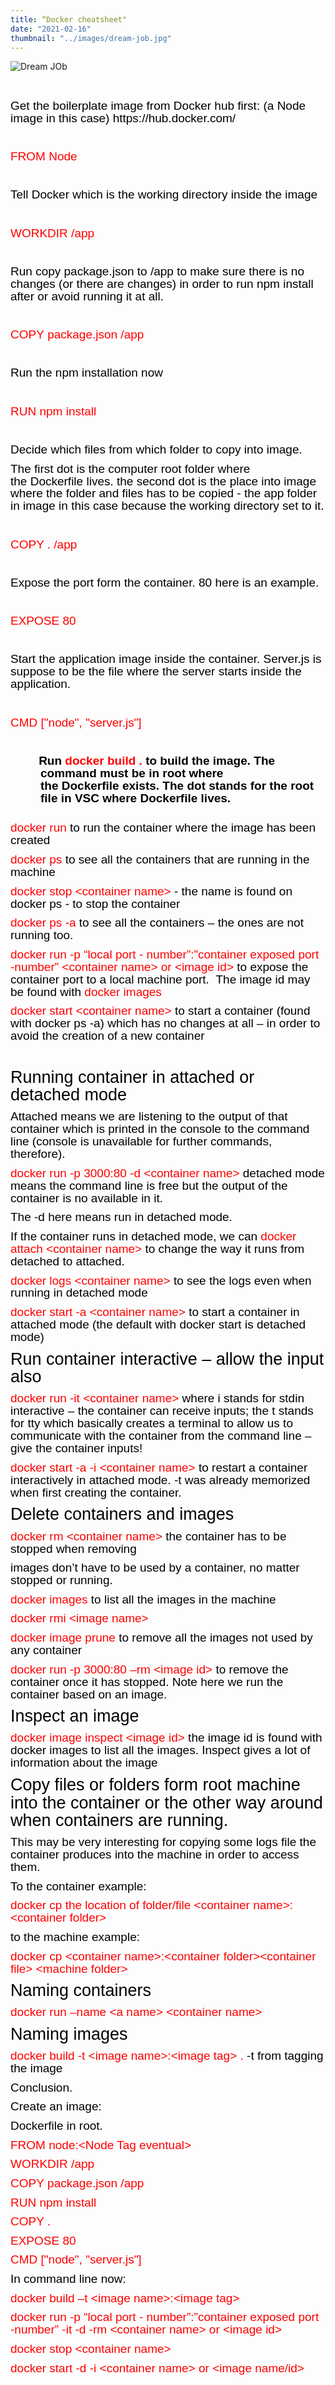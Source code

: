```yaml
---
title: “Docker cheatsheet"
date: "2021-02-16"
thumbnail: "../images/dream-job.jpg"
---
```


![Dream JOb](../images/2021/docker.png)

<p style="margin: 0in 0in 8pt;line-height: 15.6933px;font-size:15px;font-family: Calibri, sans-serif;color: rgb(0, 0, 0);font-style: normal;font-weight: 400;text-align: start;text-indent: 0px;"><span style="font-size:19px;line-height: 19.9733px;">&nbsp;</span></p>
<p style="margin: 0in 0in 8pt;line-height: 15.6933px;font-size:15px;font-family: Calibri, sans-serif;color: rgb(0, 0, 0);font-style: normal;font-weight: 400;text-align: start;text-indent: 0px;"><span style="font-size:19px;line-height: 19.9733px;">Get the boilerplate image from Docker hub first: (a Node image in this case) https://hub.docker.com/</span></p>

<p style="margin: 0in 0in 8pt;line-height: 15.6933px;font-size:15px;font-family: Calibri, sans-serif;color: rgb(0, 0, 0);font-style: normal;font-weight: 400;text-align: start;text-indent: 0px;"><span style="font-size:19px;line-height: 19.9733px;">&nbsp;</span></p>
<p style="margin: 0in 0in 8pt;line-height: 15.6933px;font-size:15px;font-family: Calibri, sans-serif;color: rgb(0, 0, 0);font-style: normal;font-weight: 400;text-align: start;text-indent: 0px;"><span style="font-size:19px;line-height: 19.9733px;color: red;">FROM Node</span></p>
<p style="margin: 0in 0in 8pt;line-height: 15.6933px;font-size:15px;font-family: Calibri, sans-serif;color: rgb(0, 0, 0);font-style: normal;font-weight: 400;text-align: start;text-indent: 0px;"><span style="font-size:19px;line-height: 19.9733px;">&nbsp;</span></p>
<p style="margin: 0in 0in 8pt;line-height: 15.6933px;font-size:15px;font-family: Calibri, sans-serif;color: rgb(0, 0, 0);font-style: normal;font-weight: 400;text-align: start;text-indent: 0px;"><span style="font-size:19px;line-height: 19.9733px;">Tell Docker which is the working directory inside the image</span></p>
<p style="margin: 0in 0in 8pt;line-height: 15.6933px;font-size:15px;font-family: Calibri, sans-serif;color: rgb(0, 0, 0);font-style: normal;font-weight: 400;text-align: start;text-indent: 0px;"><span style="font-size:19px;line-height: 19.9733px;">&nbsp;</span></p>
<p style="margin: 0in 0in 8pt;line-height: 15.6933px;font-size:15px;font-family: Calibri, sans-serif;color: rgb(0, 0, 0);font-style: normal;font-weight: 400;text-align: start;text-indent: 0px;"><span style="font-size:19px;line-height: 19.9733px;color: red;">WORKDIR /app</span></p>
<p style="margin: 0in 0in 8pt;line-height: 15.6933px;font-size:15px;font-family: Calibri, sans-serif;color: rgb(0, 0, 0);font-style: normal;font-weight: 400;text-align: start;text-indent: 0px;"><span style="font-size:19px;line-height: 19.9733px;color: red;">&nbsp;</span></p>
<p style="margin: 0in 0in 8pt;line-height: 15.6933px;font-size:15px;font-family: Calibri, sans-serif;color: rgb(0, 0, 0);font-style: normal;font-weight: 400;text-align: start;text-indent: 0px;"><span style="font-size:19px;line-height: 19.9733px;">Run copy&nbsp;package.json&nbsp;to /app to make sure there is no changes (or there are changes) in order to run&nbsp;npm&nbsp;install after or avoid running it at all.</span></p>
<p style="margin: 0in 0in 8pt;line-height: 15.6933px;font-size:15px;font-family: Calibri, sans-serif;color: rgb(0, 0, 0);font-style: normal;font-weight: 400;text-align: start;text-indent: 0px;"><span style="font-size:19px;line-height: 19.9733px;color: red;">&nbsp;</span></p>
<p style="margin: 0in 0in 8pt;line-height: 15.6933px;font-size:15px;font-family: Calibri, sans-serif;color: rgb(0, 0, 0);font-style: normal;font-weight: 400;text-align: start;text-indent: 0px;"><span style="font-size:19px;line-height: 19.9733px;color: red;">COPY&nbsp;</span><span style="font-size:19px;line-height: 19.9733px;color: red;">package.json</span><span style="font-size:19px;line-height: 19.9733px;color: red;">&nbsp;/app</span></p>
<p style="margin: 0in 0in 8pt;line-height: 15.6933px;font-size:15px;font-family: Calibri, sans-serif;color: rgb(0, 0, 0);font-style: normal;font-weight: 400;text-align: start;text-indent: 0px;"><span style="font-size:19px;line-height: 19.9733px;">&nbsp;</span></p>
<p style="margin: 0in 0in 8pt;line-height: 15.6933px;font-size:15px;font-family: Calibri, sans-serif;color: rgb(0, 0, 0);font-style: normal;font-weight: 400;text-align: start;text-indent: 0px;"><span style="font-size:19px;line-height: 19.9733px;">Run the&nbsp;npm&nbsp;installation now</span></p>
<p style="margin: 0in 0in 8pt;line-height: 15.6933px;font-size:15px;font-family: Calibri, sans-serif;color: rgb(0, 0, 0);font-style: normal;font-weight: 400;text-align: start;text-indent: 0px;"><span style="font-size:19px;line-height: 19.9733px;">&nbsp;</span></p>
<p style="margin: 0in 0in 8pt;line-height: 15.6933px;font-size:15px;font-family: Calibri, sans-serif;color: rgb(0, 0, 0);font-style: normal;font-weight: 400;text-align: start;text-indent: 0px;"><span style="font-size:19px;line-height: 19.9733px;color: red;">RUN&nbsp;npm&nbsp;install</span></p>
<p style="margin: 0in 0in 8pt;line-height: 15.6933px;font-size:15px;font-family: Calibri, sans-serif;color: rgb(0, 0, 0);font-style: normal;font-weight: 400;text-align: start;text-indent: 0px;"><span style="font-size:19px;line-height: 19.9733px;">&nbsp;</span></p>
<p style="margin: 0in 0in 8pt;line-height: 15.6933px;font-size:15px;font-family: Calibri, sans-serif;color: rgb(0, 0, 0);font-style: normal;font-weight: 400;text-align: start;text-indent: 0px;"><span style="font-size:19px;line-height: 19.9733px;">Decide which files from which folder to copy into image.</span></p>
<p style="margin: 0in 0in 8pt;line-height: 15.6933px;font-size:15px;font-family: Calibri, sans-serif;color: rgb(0, 0, 0);font-style: normal;font-weight: 400;text-align: start;text-indent: 0px;"><span style="font-size:19px;line-height: 19.9733px;">The first dot is the computer root folder where the&nbsp;Dockerfile&nbsp;lives. the second dot is the place into image where the folder and files&nbsp;has&nbsp;to be copied - the app folder in image in this case because the working directory set to it.</span></p>
<p style="margin: 0in 0in 8pt;line-height: 15.6933px;font-size:15px;font-family: Calibri, sans-serif;color: rgb(0, 0, 0);font-style: normal;font-weight: 400;text-align: start;text-indent: 0px;"><span style="font-size:19px;line-height: 19.9733px;">&nbsp;</span></p>
<p style="margin: 0in 0in 8pt;line-height: 15.6933px;font-size:15px;font-family: Calibri, sans-serif;color: rgb(0, 0, 0);font-style: normal;font-weight: 400;text-align: start;text-indent: 0px;"><span style="font-size:19px;line-height: 19.9733px;color: red;">COPY .</span><span style="font-size:19px;line-height: 19.9733px;color: red;">&nbsp;/app</span></p>
<p style="margin: 0in 0in 8pt;line-height: 15.6933px;font-size:15px;font-family: Calibri, sans-serif;color: rgb(0, 0, 0);font-style: normal;font-weight: 400;text-align: start;text-indent: 0px;"><span style="font-size:19px;line-height: 19.9733px;">&nbsp;</span></p>
<p style="margin: 0in 0in 8pt;line-height: 15.6933px;font-size:15px;font-family: Calibri, sans-serif;color: rgb(0, 0, 0);font-style: normal;font-weight: 400;text-align: start;text-indent: 0px;"><span style="font-size:19px;line-height: 19.9733px;">Expose the port form the container. 80 here is an example.</span></p>
<p style="margin: 0in 0in 8pt;line-height: 15.6933px;font-size:15px;font-family: Calibri, sans-serif;color: rgb(0, 0, 0);font-style: normal;font-weight: 400;text-align: start;text-indent: 0px;"><span style="font-size:19px;line-height: 19.9733px;">&nbsp;</span></p>
<p style="margin: 0in 0in 8pt;line-height: 15.6933px;font-size:15px;font-family: Calibri, sans-serif;color: rgb(0, 0, 0);font-style: normal;font-weight: 400;text-align: start;text-indent: 0px;"><span style="font-size:19px;line-height: 19.9733px;color: red;">EXPOSE 80</span></p>
<p style="margin: 0in 0in 8pt;line-height: 15.6933px;font-size:15px;font-family: Calibri, sans-serif;color: rgb(0, 0, 0);font-style: normal;font-weight: 400;text-align: start;text-indent: 0px;"><span style="font-size:19px;line-height: 19.9733px;">&nbsp;</span></p>
<p style="margin: 0in 0in 8pt;line-height: 15.6933px;font-size:15px;font-family: Calibri, sans-serif;color: rgb(0, 0, 0);font-style: normal;font-weight: 400;text-align: start;text-indent: 0px;"><span style="font-size:19px;line-height: 19.9733px;">Start the application image inside the container. Server.js is suppose to be the file where the server starts inside the application.</span></p>
<p style="margin: 0in 0in 8pt;line-height: 15.6933px;font-size:15px;font-family: Calibri, sans-serif;color: rgb(0, 0, 0);font-style: normal;font-weight: 400;text-align: start;text-indent: 0px;"><span style="font-size:19px;line-height: 19.9733px;">&nbsp;</span></p>
<p style="margin: 0in 0in 8pt;line-height: 15.6933px;font-size:15px;font-family: Calibri, sans-serif;color: rgb(0, 0, 0);font-style: normal;font-weight: 400;text-align: start;text-indent: 0px;"><span style="font-size:19px;line-height: 19.9733px;color: red;">CMD [&quot;node&quot;, &quot;server.js&quot;]</span></p>
<p style="margin: 0in 0in 8pt;line-height: 15.6933px;font-size:15px;font-family: Calibri, sans-serif;color: rgb(0, 0, 0);font-style: normal;font-weight: 400;text-align: start;text-indent: 0px;"><span style="font-size:19px;line-height: 19.9733px;">&nbsp;</span></p>
<p style="margin: 0in 0in 8pt 0.5in;line-height: 15.6933px;font-size:15px;font-family: Calibri, sans-serif;color: rgb(0, 0, 0);font-style: normal;font-weight: 700;text-align: start;text-indent: -0.25in;"><span style="font-size:19px;line-height: 19.9733px;">&nbsp; &nbsp;&nbsp;</span><span style="font-size:19px;line-height: 19.9733px;">Run&nbsp;<span style="color: red;">docker&nbsp;build .&nbsp;</span>to build the image. The command must be in root where the&nbsp;Dockerfile&nbsp;exists. The dot stands for the root file in VSC where&nbsp;Dockerfile&nbsp;lives.</span></p>
<br>
<p style="margin: 0in 0in 8pt;line-height: 15.6933px;font-size:15px;font-family: Calibri, sans-serif;color: rgb(0, 0, 0);font-style: normal;font-weight: 400;text-align: start;text-indent: 0px;"><span style="font-size:19px;line-height: 19.9733px;color: red;">docker run&nbsp;</span><span style="font-size:19px;line-height: 19.9733px;">to run the container where the image has been created</span></p>
<p style="margin: 0in 0in 8pt;line-height: 15.6933px;font-size:15px;font-family: Calibri, sans-serif;color: rgb(0, 0, 0);font-style: normal;font-weight: 400;text-align: start;text-indent: 0px;"><span style="font-size:19px;line-height: 19.9733px;color: red;">docker&nbsp;ps&nbsp;</span><span style="font-size:19px;line-height: 19.9733px;">to see all the containers that are running in the machine</span></p>
<p style="margin: 0in 0in 8pt;line-height: 15.6933px;font-size:15px;font-family: Calibri, sans-serif;color: rgb(0, 0, 0);font-style: normal;font-weight: 400;text-align: start;text-indent: 0px;"><span style="font-size:19px;line-height: 19.9733px;color: red;">docker stop &lt;container name&gt;&nbsp;</span><span style="font-size:19px;line-height: 19.9733px;">- the name is found on docker&nbsp;ps&nbsp;- to stop the container</span></p>
<p style="margin: 0in 0in 8pt;line-height: 15.6933px;font-size:15px;font-family: Calibri, sans-serif;color: rgb(0, 0, 0);font-style: normal;font-weight: 400;text-align: start;text-indent: 0px;"><span style="font-size:19px;line-height: 19.9733px;color: red;">docker&nbsp;ps&nbsp;-a&nbsp;</span><span style="font-size:19px;line-height: 19.9733px;">to see all the containers &ndash; the ones are not running too.</span></p>
<p style="margin: 0in 0in 8pt;line-height: 15.6933px;font-size:15px;font-family: Calibri, sans-serif;color: rgb(0, 0, 0);font-style: normal;font-weight: 400;text-align: start;text-indent: 0px;"><span style="font-size:19px;line-height: 19.9733px;color: red;">docker run -p &ldquo;local port -&nbsp;number&rdquo;:&rdquo;container&nbsp;exposed port -number&rdquo; &lt;container name&gt; or &lt;image id&gt;&nbsp;</span><span style="font-size:19px;line-height: 19.9733px;">to expose the container port to a local machine port.&nbsp;&nbsp;The image id may be found with&nbsp;<span style="color: red;">docker images</span></span></p>
<p style="margin: 0in 0in 8pt;line-height: 15.6933px;font-size:15px;font-family: Calibri, sans-serif;color: rgb(0, 0, 0);font-style: normal;font-weight: 400;text-align: start;text-indent: 0px;"><span style="font-size:19px;line-height: 19.9733px;color: red;">docker start &lt;container name&gt;&nbsp;</span><span style="font-size:19px;line-height: 19.9733px;">to start a container (found with docker&nbsp;ps&nbsp;-a) which has no changes at all &ndash; in order to avoid the creation of a new container</span></p>
<p style="margin: 0in 0in 8pt;line-height: 15.6933px;font-size:15px;font-family: Calibri, sans-serif;color: rgb(0, 0, 0);font-style: normal;font-weight: 400;text-align: start;text-indent: 0px;"><span style="font-size:19px;line-height: 19.9733px;">&nbsp;</span></p>
<p style="margin: 0in 0in 8pt;line-height: 15.6933px;font-size:15px;font-family: Calibri, sans-serif;color: rgb(0, 0, 0);font-style: normal;font-weight: 400;text-align: start;text-indent: 0px;"><span style="font-size:27px;line-height: 28.5333px;">Running container in attached or detached mode</span></p>
<p style="margin: 0in 0in 8pt;line-height: 15.6933px;font-size:15px;font-family: Calibri, sans-serif;color: rgb(0, 0, 0);font-style: normal;font-weight: 400;text-align: start;text-indent: 0px;"><span style="font-size:19px;line-height: 19.9733px;">Attached means we are listening to the output of that container which is printed in the console to the command line (console is unavailable for further commands, therefore).</span></p>
<p style="margin: 0in 0in 8pt;line-height: 15.6933px;font-size:15px;font-family: Calibri, sans-serif;color: rgb(0, 0, 0);font-style: normal;font-weight: 400;text-align: start;text-indent: 0px;"><span style="font-size:19px;line-height: 19.9733px;color: red;">docker run -p 3000:80 -d &lt;container name&gt;</span><span style="font-size:19px;line-height: 19.9733px;">&nbsp;detached mode means the command line is free but the output of the container is no available in it.</span></p>
<p style="margin: 0in 0in 8pt;line-height: 15.6933px;font-size:15px;font-family: Calibri, sans-serif;color: rgb(0, 0, 0);font-style: normal;font-weight: 400;text-align: start;text-indent: 0px;"><span style="font-size:19px;line-height: 19.9733px;">The -d here means run in detached mode.</span></p>
<p style="margin: 0in 0in 8pt;line-height: 15.6933px;font-size:15px;font-family: Calibri, sans-serif;color: rgb(0, 0, 0);font-style: normal;font-weight: 400;text-align: start;text-indent: 0px;"><span style="font-size:19px;line-height: 19.9733px;">If the container runs in detached mode, we can&nbsp;<span style="color: red;">docker attach &lt;container name&gt;&nbsp;</span>to change the way it runs from detached to attached.</span></p>
<p style="margin: 0in 0in 8pt;line-height: 15.6933px;font-size:15px;font-family: Calibri, sans-serif;color: rgb(0, 0, 0);font-style: normal;font-weight: 400;text-align: start;text-indent: 0px;"><span style="font-size:19px;line-height: 19.9733px;color: red;">docker logs &lt;container name&gt;&nbsp;</span><span style="font-size:19px;line-height: 19.9733px;">to see the logs even when running in detached mode</span></p>
<p style="margin: 0in 0in 8pt;line-height: 15.6933px;font-size:15px;font-family: Calibri, sans-serif;color: rgb(0, 0, 0);font-style: normal;font-weight: 400;text-align: start;text-indent: 0px;"><span style="font-size:19px;line-height: 19.9733px;color: red;">docker start -a &lt;container name&gt;&nbsp;</span><span style="font-size:19px;line-height: 19.9733px;">to start a container in attached mode (the default with docker start is detached mode)</span></p>
<p style="margin: 0in 0in 8pt;line-height: 15.6933px;font-size:15px;font-family: Calibri, sans-serif;color: rgb(0, 0, 0);font-style: normal;font-weight: 400;text-align: start;text-indent: 0px;"><span style="font-size:27px;line-height: 28.5333px;">Run container interactive &ndash; allow the input also</span></p>
<p style="margin: 0in 0in 8pt;line-height: 15.6933px;font-size:15px;font-family: Calibri, sans-serif;color: rgb(0, 0, 0);font-style: normal;font-weight: 400;text-align: start;text-indent: 0px;"><span style="font-size:19px;line-height: 19.9733px;color: red;">docker run -it &lt;container name&gt;&nbsp;</span><span style="font-size:19px;line-height: 19.9733px;">where&nbsp;i&nbsp;stands for stdin interactive &ndash; the container can receive inputs; the t stands for&nbsp;tty&nbsp;which basically creates a terminal to allow us to communicate with the container from the command line &ndash; give the container inputs!</span></p>
<p style="margin: 0in 0in 8pt;line-height: 15.6933px;font-size:15px;font-family: Calibri, sans-serif;color: rgb(0, 0, 0);font-style: normal;font-weight: 400;text-align: start;text-indent: 0px;"><span style="font-size:19px;line-height: 19.9733px;color: red;">docker start -a -i&nbsp;&lt;container name&gt;&nbsp;</span><span style="font-size:19px;line-height: 19.9733px;">to restart a container interactively in attached mode. -t was already memorized when first creating the container.</span></p>
<p style="margin: 0in 0in 8pt;line-height: 15.6933px;font-size:15px;font-family: Calibri, sans-serif;color: rgb(0, 0, 0);font-style: normal;font-weight: 400;text-align: start;text-indent: 0px;"><span style="font-size:27px;line-height: 28.5333px;">Delete containers and images</span></p>
<p style="margin: 0in 0in 8pt;line-height: 15.6933px;font-size:15px;font-family: Calibri, sans-serif;color: rgb(0, 0, 0);font-style: normal;font-weight: 400;text-align: start;text-indent: 0px;"><span style="font-size:19px;line-height: 19.9733px;color: red;">docker rm &lt;container name&gt;&nbsp;</span><span style="font-size:19px;line-height: 19.9733px;">the container has to be stopped when removing</span></p>
<p style="margin: 0in 0in 8pt;line-height: 15.6933px;font-size:15px;font-family: Calibri, sans-serif;color: rgb(0, 0, 0);font-style: normal;font-weight: 400;text-align: start;text-indent: 0px;"><span style="font-size:19px;line-height: 19.9733px;">images don&rsquo;t have to be used by a container, no matter stopped or running.</span></p>
<p style="margin: 0in 0in 8pt;line-height: 15.6933px;font-size:15px;font-family: Calibri, sans-serif;color: rgb(0, 0, 0);font-style: normal;font-weight: 400;text-align: start;text-indent: 0px;"><span style="font-size:19px;line-height: 19.9733px;color: red;">docker images&nbsp;</span><span style="font-size:19px;line-height: 19.9733px;">to list all the images in the machine</span></p>
<p style="margin: 0in 0in 8pt;line-height: 15.6933px;font-size:15px;font-family: Calibri, sans-serif;color: rgb(0, 0, 0);font-style: normal;font-weight: 400;text-align: start;text-indent: 0px;"><span style="font-size:19px;line-height: 19.9733px;color: red;">docker&nbsp;rmi&nbsp;&lt;image name&gt;</span></p>
<p style="margin: 0in 0in 8pt;line-height: 15.6933px;font-size:15px;font-family: Calibri, sans-serif;color: rgb(0, 0, 0);font-style: normal;font-weight: 400;text-align: start;text-indent: 0px;"><span style="font-size:19px;line-height: 19.9733px;color: red;">docker image prune&nbsp;</span><span style="font-size:19px;line-height: 19.9733px;">to remove all the images not used by any container</span></p>
<p style="margin: 0in 0in 8pt;line-height: 15.6933px;font-size:15px;font-family: Calibri, sans-serif;color: rgb(0, 0, 0);font-style: normal;font-weight: 400;text-align: start;text-indent: 0px;"><span style="font-size:19px;line-height: 19.9733px;color: red;">docker run -p 3000:80 &ndash;rm &lt;image id&gt;&nbsp;</span><span style="font-size:19px;line-height: 19.9733px;">to remove the container once it has stopped. Note here we run the container based on an image.</span></p>
<p style="margin: 0in 0in 8pt;line-height: 15.6933px;font-size:15px;font-family: Calibri, sans-serif;color: rgb(0, 0, 0);font-style: normal;font-weight: 400;text-align: start;text-indent: 0px;"><span style="font-size:27px;line-height: 28.5333px;">Inspect an image</span></p>
<p style="margin: 0in 0in 8pt;line-height: 15.6933px;font-size:15px;font-family: Calibri, sans-serif;color: rgb(0, 0, 0);font-style: normal;font-weight: 400;text-align: start;text-indent: 0px;"><span style="font-size:19px;line-height: 19.9733px;color: red;">docker image inspect &lt;image id&gt;&nbsp;</span><span style="font-size:19px;line-height: 19.9733px;">the image id is found with docker images to list all the images. Inspect gives a lot of information about the image</span></p>
<p style="margin: 0in 0in 8pt;line-height: 15.6933px;font-size:15px;font-family: Calibri, sans-serif;color: rgb(0, 0, 0);font-style: normal;font-weight: 400;text-align: start;text-indent: 0px;"><span style="font-size:27px;line-height: 28.5333px;">Copy files or folders form root machine into the container or the other way around when containers are running.</span></p>
<p style="margin: 0in 0in 8pt;line-height: 15.6933px;font-size:15px;font-family: Calibri, sans-serif;color: rgb(0, 0, 0);font-style: normal;font-weight: 400;text-align: start;text-indent: 0px;"><span style="font-size:19px;line-height: 19.9733px;">This may be very interesting for copying some logs file the container produces into the machine in order to access them.</span></p>
<p style="margin: 0in 0in 8pt;line-height: 15.6933px;font-size:15px;font-family: Calibri, sans-serif;color: rgb(0, 0, 0);font-style: normal;font-weight: 400;text-align: start;text-indent: 0px;"><span style="font-size:19px;line-height: 19.9733px;">To the container example:</span></p>
<p style="margin: 0in 0in 8pt;line-height: 15.6933px;font-size:15px;font-family: Calibri, sans-serif;color: rgb(0, 0, 0);font-style: normal;font-weight: 400;text-align: start;text-indent: 0px;"><span style="font-size:19px;line-height: 19.9733px;color: red;">docker cp the location of folder/file &lt;container name&gt;:&lt;container folder&gt;</span></p>
<p style="margin: 0in 0in 8pt;line-height: 15.6933px;font-size:15px;font-family: Calibri, sans-serif;color: rgb(0, 0, 0);font-style: normal;font-weight: 400;text-align: start;text-indent: 0px;"><span style="font-size:19px;line-height: 19.9733px;">to the machine example:</span></p>
<p style="margin: 0in 0in 8pt;line-height: 15.6933px;font-size:15px;font-family: Calibri, sans-serif;color: rgb(0, 0, 0);font-style: normal;font-weight: 400;text-align: start;text-indent: 0px;"><span style="font-size:19px;line-height: 19.9733px;color: red;">docker cp &lt;container name&gt;:&lt;container folder&gt;&lt;container file&gt; &lt;machine folder&gt;</span></p>
<p style="margin: 0in 0in 8pt;line-height: 15.6933px;font-size:15px;font-family: Calibri, sans-serif;color: rgb(0, 0, 0);font-style: normal;font-weight: 400;text-align: start;text-indent: 0px;"><span style="font-size:27px;line-height: 28.5333px;">Naming containers</span></p>
<p style="margin: 0in 0in 8pt;line-height: 15.6933px;font-size:15px;font-family: Calibri, sans-serif;color: rgb(0, 0, 0);font-style: normal;font-weight: 400;text-align: start;text-indent: 0px;"><span style="font-size:19px;line-height: 19.9733px;color: red;">docker run &ndash;name &lt;a name&gt; &lt;container name&gt;</span></p>
<p style="margin: 0in 0in 8pt;line-height: 15.6933px;font-size:15px;font-family: Calibri, sans-serif;color: rgb(0, 0, 0);font-style: normal;font-weight: 400;text-align: start;text-indent: 0px;"><span style="font-size:27px;line-height: 28.5333px;">Naming images</span></p>
<p style="margin: 0in 0in 8pt;line-height: 15.6933px;font-size:15px;font-family: Calibri, sans-serif;color: rgb(0, 0, 0);font-style: normal;font-weight: 400;text-align: start;text-indent: 0px;"><span style="font-size:19px;line-height: 19.9733px;color: red;">docker build -t &lt;image name&gt;:&lt;image tag&gt; .&nbsp;</span><span style="font-size:19px;line-height: 19.9733px;">-t from tagging the image</span></p>
<p style="margin: 0in 0in 8pt;line-height: 15.6933px;font-size:15px;font-family: Calibri, sans-serif;color: rgb(0, 0, 0);font-style: normal;font-weight: 400;text-align: start;text-indent: 0px;"><span style="font-size:19px;line-height: 19.9733px;">Conclusion.</span></p>
<p style="margin: 0in 0in 8pt;line-height: 15.6933px;font-size:15px;font-family: Calibri, sans-serif;color: rgb(0, 0, 0);font-style: normal;font-weight: 400;text-align: start;text-indent: 0px;"><span style="font-size:19px;line-height: 19.9733px;">Create an image:</span></p>
<p style="margin: 0in 0in 8pt;line-height: 15.6933px;font-size:15px;font-family: Calibri, sans-serif;color: rgb(0, 0, 0);font-style: normal;font-weight: 400;text-align: start;text-indent: 0px;"><span style="font-size:19px;line-height: 19.9733px;">Dockerfile</span><span style="font-size:19px;line-height: 19.9733px;">&nbsp;in root.</span></p>
<p style="margin: 0in 0in 8pt;line-height: 15.6933px;font-size:15px;font-family: Calibri, sans-serif;color: rgb(0, 0, 0);font-style: normal;font-weight: 400;text-align: start;text-indent: 0px;"><span style="font-size:19px;line-height: 19.9733px;color: red;">FROM node:&lt;Node Tag eventual&gt;</span></p>
<p style="margin: 0in 0in 8pt;line-height: 15.6933px;font-size:15px;font-family: Calibri, sans-serif;color: rgb(0, 0, 0);font-style: normal;font-weight: 400;text-align: start;text-indent: 0px;"><span style="font-size:19px;line-height: 19.9733px;color: red;">WORKDIR /app</span></p>
<p style="margin: 0in 0in 8pt;line-height: 15.6933px;font-size:15px;font-family: Calibri, sans-serif;color: rgb(0, 0, 0);font-style: normal;font-weight: 400;text-align: start;text-indent: 0px;"><span style="font-size:19px;line-height: 19.9733px;color: red;">COPY&nbsp;package.json&nbsp;/app</span></p>
<p style="margin: 0in 0in 8pt;line-height: 15.6933px;font-size:15px;font-family: Calibri, sans-serif;color: rgb(0, 0, 0);font-style: normal;font-weight: 400;text-align: start;text-indent: 0px;"><span style="font-size:19px;line-height: 19.9733px;color: red;">RUN&nbsp;npm&nbsp;install</span></p>
<p style="margin: 0in 0in 8pt;line-height: 15.6933px;font-size:15px;font-family: Calibri, sans-serif;color: rgb(0, 0, 0);font-style: normal;font-weight: 400;text-align: start;text-indent: 0px;"><span style="font-size:19px;line-height: 19.9733px;color: red;">COPY .</span></p>
<p style="margin: 0in 0in 8pt;line-height: 15.6933px;font-size:15px;font-family: Calibri, sans-serif;color: rgb(0, 0, 0);font-style: normal;font-weight: 400;text-align: start;text-indent: 0px;"><span style="font-size:19px;line-height: 19.9733px;color: red;">EXPOSE 80</span></p>
<p style="margin: 0in 0in 8pt;line-height: 15.6933px;font-size:15px;font-family: Calibri, sans-serif;color: rgb(0, 0, 0);font-style: normal;font-weight: 400;text-align: start;text-indent: 0px;"><span style="font-size:19px;line-height: 19.9733px;color: red;">CMD [&quot;node&quot;, &quot;server.js&quot;]</span></p>
<p style="margin: 0in 0in 8pt;line-height: 15.6933px;font-size:15px;font-family: Calibri, sans-serif;color: rgb(0, 0, 0);font-style: normal;font-weight: 400;text-align: start;text-indent: 0px;"><span style="font-size:19px;line-height: 19.9733px;">In command line now:</span></p>
<p style="margin: 0in 0in 8pt;line-height: 15.6933px;font-size:15px;font-family: Calibri, sans-serif;color: rgb(0, 0, 0);font-style: normal;font-weight: 400;text-align: start;text-indent: 0px;"><span style="font-size:19px;line-height: 19.9733px;color: red;">docker build &ndash;t &lt;image name&gt;:&lt;image tag&gt;</span></p>
<p style="margin: 0in 0in 8pt;line-height: 15.6933px;font-size:15px;font-family: Calibri, sans-serif;color: rgb(0, 0, 0);font-style: normal;font-weight: 400;text-align: start;text-indent: 0px;"><span style="font-size:19px;line-height: 19.9733px;color: red;">docker run -p &ldquo;local port -&nbsp;number&rdquo;:&rdquo;container&nbsp;exposed port -number&rdquo; -it -d -rm &lt;container name&gt; or &lt;image id&gt;</span></p>
<p style="margin: 0in 0in 8pt;line-height: 15.6933px;font-size:15px;font-family: Calibri, sans-serif;color: rgb(0, 0, 0);font-style: normal;font-weight: 400;text-align: start;text-indent: 0px;"><span style="font-size:19px;line-height: 19.9733px;color: red;">docker stop &lt;container name&gt;</span></p>
<p style="margin: 0in 0in 8pt;line-height: 15.6933px;font-size:15px;font-family: Calibri, sans-serif;color: rgb(0, 0, 0);font-style: normal;font-weight: 400;text-align: start;text-indent: 0px;"><span style="font-size:19px;line-height: 19.9733px;color: red;">docker start -d -i &lt;container name&gt; or &lt;image name/id&gt;</span></p>
